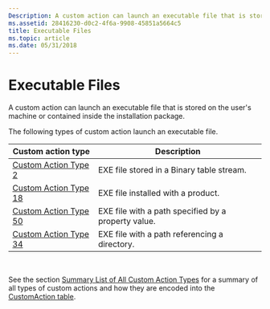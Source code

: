 ```yaml
---
Description: A custom action can launch an executable file that is stored on the user's machine or contained inside the installation package.
ms.assetid: 28416230-d0c2-4f6a-9908-45851a5664c5
title: Executable Files
ms.topic: article
ms.date: 05/31/2018
---
```


# Executable Files

A custom action can launch an executable file that is stored on the user's machine or contained inside the installation package.

The following types of custom action launch an executable file.



| Custom action type                                 | Description                                         |
|----------------------------------------------------|-----------------------------------------------------|
| [Custom Action Type 2](custom-action-type-2.md)   | EXE file stored in a Binary table stream.           |
| [Custom Action Type 18](custom-action-type-18.md) | EXE file installed with a product.                  |
| [Custom Action Type 50](custom-action-type-50.md) | EXE file with a path specified by a property value. |
| [Custom Action Type 34](custom-action-type-34.md) | EXE file with a path referencing a directory.       |



 

See the section [Summary List of All Custom Action Types](summary-list-of-all-custom-action-types.md) for a summary of all types of custom actions and how they are encoded into the [CustomAction table](customaction-table.md).

 

 



